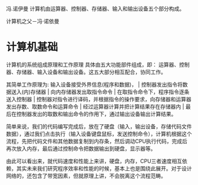 冯.诺伊曼
计算机由运算器、控制器、存储器、输入和输出设备五个部分构成。

计算机之父－冯·诺依曼


# 计算机基础
计算机的系统组成原理和工作原理
具体由五大功能部件组成，即：
运算器、控制器、存储器、输入设备和输出设备。这五大部分相互配合，协同工作。

其简单工作原理为:
输入设备接受外界信息(程序和数据)，
             |
控制器发出指令将数据送入(内)存储器
             |
向内存储器发出取指令命令
             |
在取指令命令下，程序指令逐条送入控制器
             |
控制器对指令进行译码，并根据指令的操作要求，向存储器和运算器发出存数、取数命令和运算命令
             |
经过运算器计算并把计算结果存在存储器内
             |
最后在控制器发出的取数和输出命令的作用下，通过输出设备输出计算结果。

简单来说，我们的代码编写完成后，放在了硬盘（输入，输出设备，存储代码文件数据），通过我们点击执行（输入设备键盘鼠标，发送控制命令），计算机根据这个流程，先把代码文件和其他数据复制到内存条，然后调动CPU执行代码，完成后再次放入内存，最后通过控制命令把数据输出到硬盘，显示器等。

由此可以看出来，就代码速度和性能上来讲，硬盘，内存，CPU三者速度相互依赖，其实未来我们研究程序效率和性能的时候，基本上也是围绕此展开。对于设计网络的，还包含了带宽因素，但就原理上讲，不会脱离这个流程范畴。